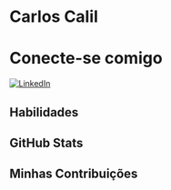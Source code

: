 # Carlos Calil

# Conecte-se comigo

[![LinkedIn](https://img.shields.io/badge/LinkedIn-000?style=for-the-badge&logo=linkedin&logoColor=0E76A8)](https://www.linkedin.com/in/carloscalil/)

## Habilidades

## GitHub Stats

## Minhas Contribuições
